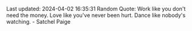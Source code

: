 Last updated: 2024-04-02 16:35:31
Random Quote: Work like you don't need the money. Love like you've never been hurt. Dance like nobody's watching. - Satchel Paige